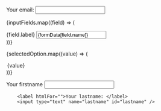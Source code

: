 <label htmlFor="">Your email: </label>
<input type="mail" name="mail" id="mail" />

{inputFields.map((field) => (

<div key={field.name}>
<label htmlFor={field.name}>{field.label}</label>
<input
              type={field.type}
              name={field.name}
              id={field.name}
              value={formData[field.name]}
              onChange={handleChanges}
            />
</div>
))}

{selectedOption.map((value) => (

<option value={value} key={value}>
{value}
</option>
))}

<label htmlFor="">Your firstname</label>
<input type="text" name="firstname" id="firstname" />

        <label htmlFor="">Your lastname: </label>
        <input type="text" name="lastname" id="lastname" />
